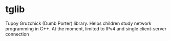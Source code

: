 tglib
==

Tupoy Gruzchick (Dumb Porter) library. Helps children study network programming in C++.
At the moment, limited to IPv4 and single client-server connection
